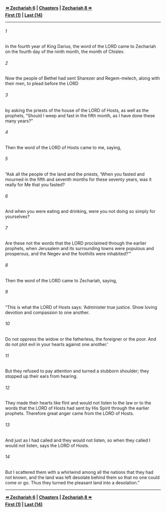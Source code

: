   
**[⏪ Zechariah 6](./Zechariah%206.md) | [Chapters](./_index.md) | [Zechariah 8 ⏩](./Zechariah%208.md)**  
**[First (1)](./Zechariah%201.md) | [Last (14)](./Zechariah%2014.md)**  
  
---  
  
###### 1  
In the fourth year of King Darius, the word of the LORD came to Zechariah on the fourth day of the ninth month, the month of Chislev.  
  
###### 2  
Now the people of Bethel had sent Sharezer and Regem-melech, along with their men, to plead before the LORD  
  
###### 3  
by asking the priests of the house of the LORD of Hosts, as well as the prophets, “Should I weep and fast in the fifth month, as I have done these many years?”  
  
###### 4  
Then the word of the LORD of Hosts came to me, saying,  
  
###### 5  
“Ask all the people of the land and the priests, ‘When you fasted and mourned in the fifth and seventh months for these seventy years, was it really for Me that you fasted?  
  
###### 6  
And when you were eating and drinking, were you not doing so simply for yourselves?  
  
###### 7  
Are these not the words that the LORD proclaimed through the earlier prophets, when Jerusalem and its surrounding towns were populous and prosperous, and the Negev and the foothills were inhabited?’”  
  
###### 8  
Then the word of the LORD came to Zechariah, saying,  
  
###### 9  
“This is what the LORD of Hosts says: ‘Administer true justice. Show loving devotion and compassion to one another.  
  
###### 10  
Do not oppress the widow or the fatherless, the foreigner or the poor. And do not plot evil in your hearts against one another.’  
  
###### 11  
But they refused to pay attention and turned a stubborn shoulder; they stopped up their ears from hearing.  
  
###### 12  
They made their hearts like flint and would not listen to the law or to the words that the LORD of Hosts had sent by His Spirit through the earlier prophets. Therefore great anger came from the LORD of Hosts.  
  
###### 13  
And just as I had called and they would not listen, so when they called I would not listen, says the LORD of Hosts.  
  
###### 14  
But I scattered them with a whirlwind among all the nations that they had not known, and the land was left desolate behind them so that no one could come or go. Thus they turned the pleasant land into a desolation.”  
  
  
---  
  
**[⏪ Zechariah 6](./Zechariah%206.md) | [Chapters](./_index.md) | [Zechariah 8 ⏩](./Zechariah%208.md)**  
**[First (1)](./Zechariah%201.md) | [Last (14)](./Zechariah%2014.md)**  
  
